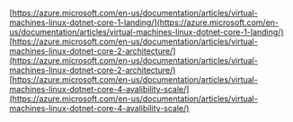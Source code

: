 [https://azure.microsoft.com/en-us/documentation/articles/virtual-machines-linux-dotnet-core-1-landing/](https://azure.microsoft.com/en-us/documentation/articles/virtual-machines-linux-dotnet-core-1-landing/)
[https://azure.microsoft.com/en-us/documentation/articles/virtual-machines-linux-dotnet-core-2-architecture/](https://azure.microsoft.com/en-us/documentation/articles/virtual-machines-linux-dotnet-core-2-architecture/)
[https://azure.microsoft.com/en-us/documentation/articles/virtual-machines-linux-dotnet-core-4-avalibility-scale/](https://azure.microsoft.com/en-us/documentation/articles/virtual-machines-linux-dotnet-core-4-avalibility-scale/)